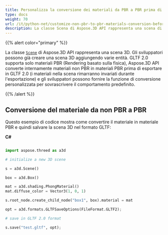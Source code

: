 ```yaml
---
title: Personalizza la conversione dei materiali da PBR a PBR prima di salvare 3D scene in GLTF 2.0 Formato
type: docs
weight: 70
url: /it/python-net/customize-non-pbr-to-pbr-materials-conversion-before-saving-3d-scenes-to-gltf-2-0-format/
description: La classe Scena di Aspose.3D API rappresenta una scena di 3D. Gli sviluppatori possono già creare una scena 3D aggiungendo varie entità. GLTF 2.0 supporta solo materiali PBR (rendering basato sulla fisica), Aspose.3D API converte internamente materiali non PBR in materiali PBR prima di esportare in GLTF 2.0.
---
```

{{% alert color="primary" %}} 

La classe [`Scene`](https://reference.aspose.com/3d/net/aspose.threed/scene) di Aspose.3D API rappresenta una scena 3D. Gli sviluppatori possono già creare una scena 3D aggiungendo varie entità. GLTF 2.0 supporta solo materiali PBR (Rendering basato sulla fisica), Aspose.3D API converte internamente materiali non PBR in materiali PBR prima di esportare in GLTF 2.0 (i materiali nella scena rimarranno invariati durante l'esportazione) e gli sviluppatori possono fornire la funzione di conversione personalizzata per sovrascrivere il comportamento predefinito.

{{% /alert %}} 
##  **Conversione del materiale da non PBR a PBR**
Questo esempio di codice mostra come convertire il materiale in materiale PBR e quindi salvare la scena 3D nel formato GLTF:

**C#**

```py

import aspose.threed as a3d

# initialize a new 3D scene

s = a3d.Scene()

box = a3d.Box()

mat = a3d.shading.PhongMaterial()
mat.diffuse_color = Vector3(1, 0, 1)

s.root_node.create_child_node("box1", box).material = mat

opt = a3d.formats.GLTFSaveOptions(FileFormat.GLTF2);

# save in GLTF 2.0 format

s.save("test.gltf", opt);

```
